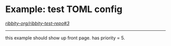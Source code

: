 
# Example: test TOML config

*[ribbity-org/ribbity-test-repo#3](https://github.com/ribbity-org/ribbity-test-repo/issues/3)*

---

<!--
# toml config options below.
---
frontpage = true # should it show up on front page?
priority = 5 # default priority 999 => in with all the rest :). 1 pushes it to top, etc.
---
-->

this example should show up front page. has priority = 5.

